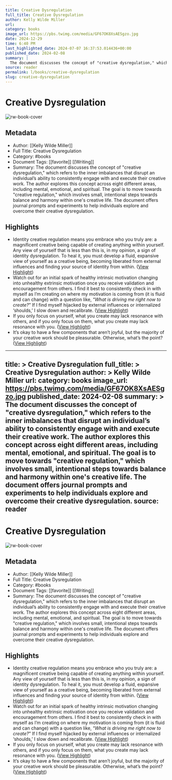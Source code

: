 ```yaml
---
title: Creative Dysregulation
full_title: Creative Dysregulation
author: Kelly Wilde Miller
url: 
category: books
image_url: https://pbs.twimg.com/media/GF67OK8XsAESgzo.jpg
date: 2024-12-29
time: 6:40 PM
last_highlighted_date: 2024-07-07 16:37:53.014436+00:00
published_date: 2024-02-08
summary: |
  The document discusses the concept of "creative dysregulation," which refers to the inner imbalances that disrupt an individual’s ability to consistently engage with and execute their creative work. The author explores this concept across eight different areas, including mental, emotional, and spiritual. The goal is to move towards "creative regulation," which involves small, intentional steps towards balance and harmony within one's creative life. The document offers journal prompts and experiments to help individuals explore and overcome their creative dysregulation.
source: reader
permalink: l/books/creative-dysregulation
slug: creative-dysregulation
---
```

# Creative Dysregulation

![rw-book-cover](https://pbs.twimg.com/media/GF67OK8XsAESgzo.jpg)

## Metadata
- Author: [[Kelly Wilde Miller]]
- Full Title: Creative Dysregulation
- Category: #books
- Document Tags: [[favorite]] [[Writing]] 
- Summary: The document discusses the concept of "creative dysregulation," which refers to the inner imbalances that disrupt an individual’s ability to consistently engage with and execute their creative work. The author explores this concept across eight different areas, including mental, emotional, and spiritual. The goal is to move towards "creative regulation," which involves small, intentional steps towards balance and harmony within one's creative life. The document offers journal prompts and experiments to help individuals explore and overcome their creative dysregulation.

## Highlights
- Identity creative regulation means you embrace who you truly are: a magnificent creative being capable of creating anything within yourself. Any view of yourself that is less than this is, in my opinion, a sign of identity dysregulation. To heal it, you must develop a fluid, expansive view of yourself as a creative being, becoming liberated from external influences and finding your source of identity from within. ([View Highlight](https://read.readwise.io/read/01j270qrwn5xp01rdhcqm3k1qy))
- Watch out for an initial spark of healthy intrinsic motivation changing into unhealthy extrinsic motivation once you receive validation and encouragement from others. I find it best to consistently check in with myself as I’m creating on where my motivation is coming from (it is fluid and can change) with a question like, “*What is driving me right now to create?*” If I find myself hijacked by external influences or internalized ‘shoulds,’ I slow down and recalibrate. ([View Highlight](https://read.readwise.io/read/01j270wa5dmgkk0vyrwq6q1t3j))
- If you only focus on yourself, what you create may lack resonance with others, and if you only focus on them, what you create may lack resonance with you. ([View Highlight](https://read.readwise.io/read/01j270xfrh1bg01s05n3rzcmwa))
- It’s okay to have a few components that aren’t joyful, but the majority of your creative work should be pleasurable. Otherwise, what’s the point? ([View Highlight](https://read.readwise.io/read/01j270y66h7srbr8b10z2vgvgg))


---
title: >
  Creative Dysregulation
full_title: >
  Creative Dysregulation
author: >
  Kelly Wilde Miller
url: 
category: books
image_url: https://pbs.twimg.com/media/GF67OK8XsAESgzo.jpg
published_date: 2024-02-08
summary: >
  The document discusses the concept of "creative dysregulation," which refers to the inner imbalances that disrupt an individual’s ability to consistently engage with and execute their creative work. The author explores this concept across eight different areas, including mental, emotional, and spiritual. The goal is to move towards "creative regulation," which involves small, intentional steps towards balance and harmony within one's creative life. The document offers journal prompts and experiments to help individuals explore and overcome their creative dysregulation.
source: reader
---
# Creative Dysregulation

![rw-book-cover](https://pbs.twimg.com/media/GF67OK8XsAESgzo.jpg)

## Metadata
- Author: [[Kelly Wilde Miller]]
- Full Title: Creative Dysregulation
- Category: #books
- Document Tags: [[favorite]] [[Writing]] 
- Summary: The document discusses the concept of "creative dysregulation," which refers to the inner imbalances that disrupt an individual’s ability to consistently engage with and execute their creative work. The author explores this concept across eight different areas, including mental, emotional, and spiritual. The goal is to move towards "creative regulation," which involves small, intentional steps towards balance and harmony within one's creative life. The document offers journal prompts and experiments to help individuals explore and overcome their creative dysregulation.

## Highlights
- Identity creative regulation means you embrace who you truly are: a magnificent creative being capable of creating anything within yourself. Any view of yourself that is less than this is, in my opinion, a sign of identity dysregulation. To heal it, you must develop a fluid, expansive view of yourself as a creative being, becoming liberated from external influences and finding your source of identity from within. ([View Highlight](https://read.readwise.io/read/01j270qrwn5xp01rdhcqm3k1qy))
- Watch out for an initial spark of healthy intrinsic motivation changing into unhealthy extrinsic motivation once you receive validation and encouragement from others. I find it best to consistently check in with myself as I’m creating on where my motivation is coming from (it is fluid and can change) with a question like, “*What is driving me right now to create?*” If I find myself hijacked by external influences or internalized ‘shoulds,’ I slow down and recalibrate. ([View Highlight](https://read.readwise.io/read/01j270wa5dmgkk0vyrwq6q1t3j))
- If you only focus on yourself, what you create may lack resonance with others, and if you only focus on them, what you create may lack resonance with you. ([View Highlight](https://read.readwise.io/read/01j270xfrh1bg01s05n3rzcmwa))
- It’s okay to have a few components that aren’t joyful, but the majority of your creative work should be pleasurable. Otherwise, what’s the point? ([View Highlight](https://read.readwise.io/read/01j270y66h7srbr8b10z2vgvgg))


